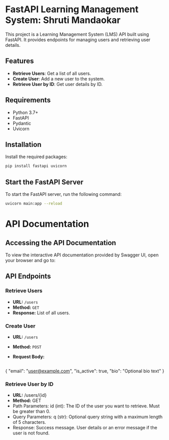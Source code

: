 

# FastAPI Learning Management System: Shruti Mandaokar

This project is a Learning Management System (LMS) API built using FastAPI. It provides endpoints for managing users and retrieving user details.

## Features

- **Retrieve Users**: Get a list of all users.
- **Create User**: Add a new user to the system.
- **Retrieve User by ID**: Get user details by ID.

## Requirements

- Python 3.7+
- FastAPI
- Pydantic
- Uvicorn

## Installation

Install the required packages:
```bash
pip install fastapi uvicorn
```


## Start the FastAPI Server

To start the FastAPI server, run the following command:

```bash
uvicorn main:app --reload
```

# API Documentation

## Accessing the API Documentation
To view the interactive API documentation provided by Swagger UI, open your browser and go to:

## API Endpoints

### Retrieve Users
- **URL:** `/users`
- **Method:** `GET`
- **Response:** List of all users.

### Create User
- **URL:** `/users`
- **Method:** `POST`
- **Request Body:**
  
  ```json
 {
  "email": "user@example.com",
  "is_active": true,
  "bio": "Optional bio text"
}


### Retrieve User by ID
- **URL:** /users/{id}
- **Method:** GET
- Path Parameters:
id (int): The ID of the user you want to retrieve. Must be greater than 0.
- Query Parameters:
q (str): Optional query string with a maximum length of 5 characters.
- Response:
 Success message.
 User details or an error message if the user is not found.







